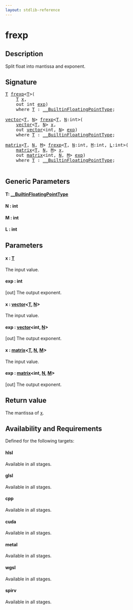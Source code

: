```yaml
---
layout: stdlib-reference
---
```


# frexp

## Description

Split float into mantissa and exponent.



## Signature 

<pre>
<a href="frexp.html#typeparam-T" class="code_type">T</a> <a href="frexp.html">frexp</a>&lt;<a href="frexp.html#typeparam-T" class="code_type">T</a>&gt;(
    <a href="frexp.html#typeparam-T" class="code_type">T</a> <a href="frexp.html#decl-x" class="code_param">x</a>,
    <span class="code_keyword">out</span> <span class="code_keyword">int</span> <a href="frexp.html#decl-exp" class="code_param">exp</a>)
    <span class='code_keyword'>where</span> <a href="frexp.html#typeparam-T" class="code_type">T</a> : <a href="../interfaces/0_builtinfloatingpointtype-029hm/index.html" class="code_type">__BuiltinFloatingPointType</a>;

<a href="../types/vector/index.html" class="code_type">vector</a>&lt;<a href="frexp.html#typeparam-T" class="code_type">T</a>, <a href="frexp.html#decl-N" class="code_var">N</a>&gt; <a href="frexp.html">frexp</a>&lt;<a href="frexp.html#typeparam-T" class="code_type">T</a>, <a href="frexp.html#decl-N" class="code_var">N</a>:<span class="code_keyword">int</span>&gt;(
    <a href="../types/vector/index.html" class="code_type">vector</a>&lt;<a href="frexp.html#typeparam-T" class="code_type">T</a>, <a href="frexp.html#decl-N" class="code_var">N</a>&gt; <a href="frexp.html#decl-x" class="code_param">x</a>,
    <span class="code_keyword">out</span> <a href="../types/vector/index.html" class="code_type">vector</a>&lt;<span class="code_keyword">int</span>, <a href="frexp.html#decl-N" class="code_var">N</a>&gt; <a href="frexp.html#decl-exp" class="code_param">exp</a>)
    <span class='code_keyword'>where</span> <a href="frexp.html#typeparam-T" class="code_type">T</a> : <a href="../interfaces/0_builtinfloatingpointtype-029hm/index.html" class="code_type">__BuiltinFloatingPointType</a>;

<a href="../types/matrix/index.html" class="code_type">matrix</a>&lt;<a href="frexp.html#typeparam-T" class="code_type">T</a>, <a href="frexp.html#decl-N" class="code_var">N</a>, <a href="frexp.html#decl-M" class="code_var">M</a>&gt; <a href="frexp.html">frexp</a>&lt;<a href="frexp.html#typeparam-T" class="code_type">T</a>, <a href="frexp.html#decl-N" class="code_var">N</a>:<span class="code_keyword">int</span>, <a href="frexp.html#decl-M" class="code_var">M</a>:<span class="code_keyword">int</span>, <a href="frexp.html#decl-L" class="code_var">L</a>:<span class="code_keyword">int</span>&gt;(
    <a href="../types/matrix/index.html" class="code_type">matrix</a>&lt;<a href="frexp.html#typeparam-T" class="code_type">T</a>, <a href="frexp.html#decl-N" class="code_var">N</a>, <a href="frexp.html#decl-M" class="code_var">M</a>&gt; <a href="frexp.html#decl-x" class="code_param">x</a>,
    <span class="code_keyword">out</span> <a href="../types/matrix/index.html" class="code_type">matrix</a>&lt;<span class="code_keyword">int</span>, <a href="frexp.html#decl-N" class="code_var">N</a>, <a href="frexp.html#decl-M" class="code_var">M</a>&gt; <a href="frexp.html#decl-exp" class="code_param">exp</a>)
    <span class='code_keyword'>where</span> <a href="frexp.html#typeparam-T" class="code_type">T</a> : <a href="../interfaces/0_builtinfloatingpointtype-029hm/index.html" class="code_type">__BuiltinFloatingPointType</a>;

</pre>

## Generic Parameters

####  <a id="typeparam-T"></a>T: [\_\_BuiltinFloatingPointType](../interfaces/0_builtinfloatingpointtype-029hm/index.html)
####  <a id="decl-N"></a>N  : int
####  <a id="decl-M"></a>M  : int
####  <a id="decl-L"></a>L  : int

## Parameters

####  <a id="decl-x"></a>x  : [T](frexp.html#typeparam-T)
The input value.

####  <a id="decl-exp"></a>exp  : int
\[out\] The output exponent.

####  <a id="decl-x"></a>x  : [vector](../types/vector/index.html)\<[T](../types/vector/index.html#typeparam-T), [N](../types/vector/index.html#decl-N)\>
The input value.

####  <a id="decl-exp"></a>exp  : [vector](../types/vector/index.html)\<int, [N](../types/vector/index.html#decl-N)\>
\[out\] The output exponent.

####  <a id="decl-x"></a>x  : [matrix](../types/matrix/index.html)\<[T](.html), [N](../types/matrix/index.html#decl-N), [M](../types/matrix/index.html#decl-M)\>
The input value.

####  <a id="decl-exp"></a>exp  : [matrix](../types/matrix/index.html)\<int, [N](../types/matrix/index.html#decl-N), [M](../types/matrix/index.html#decl-M)\>
\[out\] The output exponent.


## Return value
The mantissa of <span class='code'><a href="frexp.html#decl-x" class="code_param">x</a></span>.


## Availability and Requirements

Defined for the following targets:

#### hlsl
Available in all stages.

#### glsl
Available in all stages.

#### cpp
Available in all stages.

#### cuda
Available in all stages.

#### metal
Available in all stages.

#### wgsl
Available in all stages.

#### spirv
Available in all stages.



